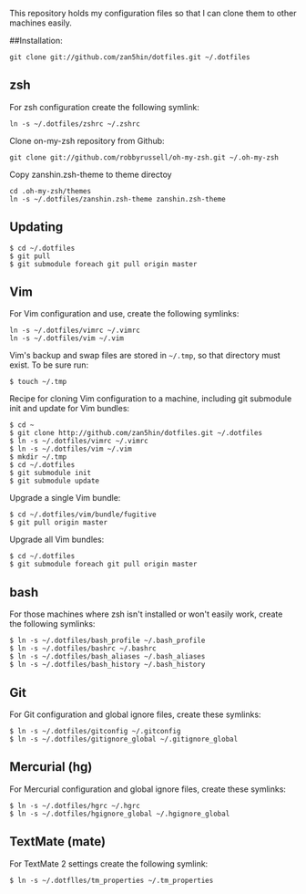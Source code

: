 This repository holds my configuration files so that I can clone them to other machines
easily.

##Installation:

    git clone git://github.com/zan5hin/dotfiles.git ~/.dotfiles
	
## zsh
For zsh configuration create the following symlink:

	ln -s ~/.dotfiles/zshrc ~/.zshrc
		
Clone on-my-zsh repository from Github:
	
    git clone git://github.com/robbyrussell/oh-my-zsh.git ~/.oh-my-zsh
		
Copy zanshin.zsh-theme to theme directoy
	
    cd .oh-my-zsh/themes
	ln -s ~/.dotfiles/zanshin.zsh-theme zanshin.zsh-theme
	

## Updating

    $ cd ~/.dotfiles
    $ git pull
    $ git submodule foreach git pull origin master

## Vim
For Vim configuration and use, create the following symlinks:

    ln -s ~/.dotfiles/vimrc ~/.vimrc
    ln -s ~/.dotfiles/vim ~/.vim

Vim's backup and swap files are stored in `~/.tmp`, so that directory must exist. To be sure run:

    $ touch ~/.tmp

Recipe for cloning Vim configuration to a machine, including git submodule init and update for
Vim bundles:

    $ cd ~
    $ git clone http://github.com/zan5hin/dotfiles.git ~/.dotfiles
    $ ln -s ~/.dotfiles/vimrc ~/.vimrc
    $ ln -s ~/.dotfiles/vim ~/.vim
    $ mkdir ~/.tmp
    $ cd ~/.dotfiles
    $ git submodule init
    $ git submodule update

Upgrade a single Vim bundle:

    $ cd ~/.dotfiles/vim/bundle/fugitive
    $ git pull origin master

Upgrade all Vim bundles:

    $ cd ~/.dotfiles
    $ git submodule foreach git pull origin master

## bash
For those machines where zsh isn't installed or won't easily work, create the
following symlinks:

    $ ln -s ~/.dotfiles/bash_profile ~/.bash_profile
    $ ln -s ~/.dotfiles/bashrc ~/.bashrc
    $ ln -s ~/.dotfiles/bash_aliases ~/.bash_aliases
    $ ln -s ~/.dotfiles/bash_history ~/.bash_history

## Git
For Git configuration and global ignore files, create these symlinks:

    $ ln -s ~/.dotfiles/gitconfig ~/.gitconfig
    $ ln -s ~/.dotfiles/gitignore_global ~/.gitignore_global

## Mercurial (hg)
For Mercurial configuration and global ignore files, create these symlinks:

    $ ln -s ~/.dotfiles/hgrc ~/.hgrc
    $ ln -s ~/.dotfiles/hgignore_global ~/.hgignore_global

## TextMate (mate)
For TextMate 2 settings create the following symlink:

    $ ln -s ~/.dotflles/tm_properties ~/.tm_properties

